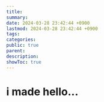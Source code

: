 ```yaml
---
title:
summary: 
date: 2024-03-28 23:42:44 +0900
lastmod: 2024-03-28 23:42:44 +0900
tags: 
categories: 
public: true
parent: 
description: 
showToc: true
---
```


# i made hello... 
